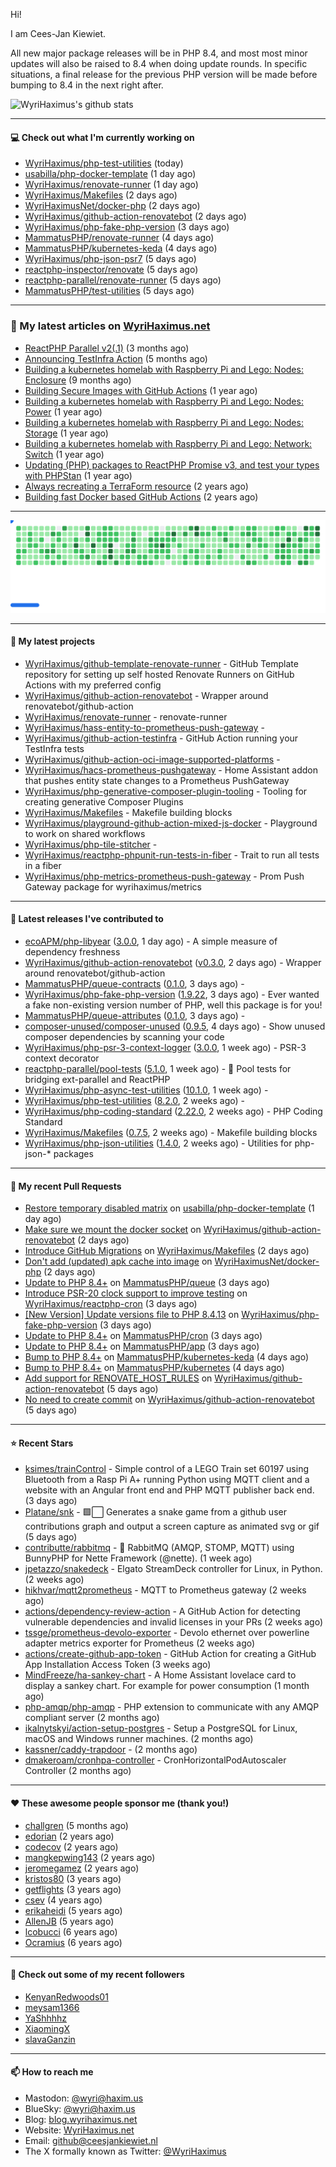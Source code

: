 Hi!

I am Cees-Jan Kiewiet.

All new major package releases will be in PHP 8.4, and most most minor updates will also be raised to 8.4 when doing update rounds. In specific situations, a final release for the previous PHP version will be made before bumping to 8.4 in the next right after.

![WyriHaximus's github stats](https://github-readme-stats.vercel.app/api?username=WyriHaximus&show_icons=true)

---

#### 💻 Check out what I'm currently working on

- [WyriHaximus/php-test-utilities](https://github.com/WyriHaximus/php-test-utilities) (today)
- [usabilla/php-docker-template](https://github.com/usabilla/php-docker-template) (1 day ago)
- [WyriHaximus/renovate-runner](https://github.com/WyriHaximus/renovate-runner) (1 day ago)
- [WyriHaximus/Makefiles](https://github.com/WyriHaximus/Makefiles) (2 days ago)
- [WyriHaximusNet/docker-php](https://github.com/WyriHaximusNet/docker-php) (2 days ago)
- [WyriHaximus/github-action-renovatebot](https://github.com/WyriHaximus/github-action-renovatebot) (2 days ago)
- [WyriHaximus/php-fake-php-version](https://github.com/WyriHaximus/php-fake-php-version) (3 days ago)
- [MammatusPHP/renovate-runner](https://github.com/MammatusPHP/renovate-runner) (4 days ago)
- [MammatusPHP/kubernetes-keda](https://github.com/MammatusPHP/kubernetes-keda) (4 days ago)
- [WyriHaximus/php-json-psr7](https://github.com/WyriHaximus/php-json-psr7) (5 days ago)
- [reactphp-inspector/renovate](https://github.com/reactphp-inspector/renovate) (5 days ago)
- [reactphp-parallel/renovate-runner](https://github.com/reactphp-parallel/renovate-runner) (5 days ago)
- [MammatusPHP/test-utilities](https://github.com/MammatusPHP/test-utilities) (5 days ago)

---

### 📜 My latest articles on [WyriHaximus.net](https://blog.wyrihaximus.net/)

- [ReactPHP Parallel v2(.1)](https://blog.wyrihaximus.net/2025/06/reactphp-parallel-v2-/) (3 months ago)
- [Announcing TestInfra Action](https://blog.wyrihaximus.net/2025/03/announcing-testinfra-action/) (5 months ago)
- [Building a kubernetes homelab with Raspberry Pi and Lego: Nodes: Enclosure](https://blog.wyrihaximus.net/2024/12/building-a-kubernetes-homelab-with-raspberry-pies-and-lego-nodes-enclosure/) (9 months ago)
- [Building Secure Images with GitHub Actions](https://blog.wyrihaximus.net/2024/10/building-secure-images-with-github-actions/) (1 year ago)
- [Building a kubernetes homelab with Raspberry Pi and Lego: Nodes: Power](https://blog.wyrihaximus.net/2024/09/building-a-kubernetes-homelab-with-raspberry-pies-and-lego-nodes-power/) (1 year ago)
- [Building a kubernetes homelab with Raspberry Pi and Lego: Nodes: Storage](https://blog.wyrihaximus.net/2024/08/building-a-kubernetes-homelab-with-raspberry-pies-and-lego-nodes-storage/) (1 year ago)
- [Building a kubernetes homelab with Raspberry Pi and Lego: Network: Switch](https://blog.wyrihaximus.net/2024/07/building-a-kubernetes-homelab-with-raspberry-pies-and-lego-network-switch/) (1 year ago)
- [Updating (PHP) packages to ReactPHP Promise v3, and test your types with PHPStan](https://blog.wyrihaximus.net/2024/06/updating-php-packages-to-reactphp-promise-v3--and-test-your-types-with-phpstan/) (1 year ago)
- [Always recreating a TerraForm resource](https://blog.wyrihaximus.net/2024/04/always-recreating-a-terraform-resource/) (2 years ago)
- [Building fast Docker based GitHub Actions](https://blog.wyrihaximus.net/2023/03/building-fast-docker-based-github-actions/) (2 years ago)

---

<picture>
  <source
    media="(prefers-color-scheme: dark)"
    srcset="images/breakout-dark.svg"
  />
  <source
    media="(prefers-color-scheme: light)"
    srcset="images/breakout-light.svg"
  />
  <img alt="Breakout Game" src="images/breakout-light.svg" />
</picture>

---

#### 🌱 My latest projects

- [WyriHaximus/github-template-renovate-runner](https://github.com/WyriHaximus/github-template-renovate-runner) - GitHub Template repository for setting up self hosted Renovate Runners on GitHub Actions with my preferred config
- [WyriHaximus/github-action-renovatebot](https://github.com/WyriHaximus/github-action-renovatebot) - Wrapper around renovatebot/github-action
- [WyriHaximus/renovate-runner](https://github.com/WyriHaximus/renovate-runner) - renovate-runner
- [WyriHaximus/hass-entity-to-prometheus-push-gateway](https://github.com/WyriHaximus/hass-entity-to-prometheus-push-gateway) - 
- [WyriHaximus/github-action-testinfra](https://github.com/WyriHaximus/github-action-testinfra) - GitHub Action running your TestInfra tests
- [WyriHaximus/github-action-oci-image-supported-platforms](https://github.com/WyriHaximus/github-action-oci-image-supported-platforms) - 
- [WyriHaximus/hacs-prometheus-pushgateway](https://github.com/WyriHaximus/hacs-prometheus-pushgateway) - Home Assistant addon that pushes entity state changes to a Prometheus PushGateway
- [WyriHaximus/php-generative-composer-plugin-tooling](https://github.com/WyriHaximus/php-generative-composer-plugin-tooling) - Tooling for creating generative Composer Plugins
- [WyriHaximus/Makefiles](https://github.com/WyriHaximus/Makefiles) - Makefile building blocks
- [WyriHaximus/playground-github-action-mixed-js-docker](https://github.com/WyriHaximus/playground-github-action-mixed-js-docker) - Playground to work on shared workflows
- [WyriHaximus/php-tile-stitcher](https://github.com/WyriHaximus/php-tile-stitcher) - 
- [WyriHaximus/reactphp-phpunit-run-tests-in-fiber](https://github.com/WyriHaximus/reactphp-phpunit-run-tests-in-fiber) - Trait to run all tests in a fiber
- [WyriHaximus/php-metrics-prometheus-push-gateway](https://github.com/WyriHaximus/php-metrics-prometheus-push-gateway) - Prom Push Gateway package for wyrihaximus/metrics

---

#### 🔭 Latest releases I've contributed to

- [ecoAPM/php-libyear](https://github.com/ecoAPM/php-libyear) ([3.0.0](https://github.com/ecoAPM/php-libyear/releases/tag/3.0.0), 1 day ago) - A simple measure of dependency freshness
- [WyriHaximus/github-action-renovatebot](https://github.com/WyriHaximus/github-action-renovatebot) ([v0.3.0](https://github.com/WyriHaximus/github-action-renovatebot/releases/tag/v0.3.0), 2 days ago) - Wrapper around renovatebot/github-action
- [MammatusPHP/queue-contracts](https://github.com/MammatusPHP/queue-contracts) ([0.1.0](https://github.com/MammatusPHP/queue-contracts/releases/tag/0.1.0), 3 days ago) - 
- [WyriHaximus/php-fake-php-version](https://github.com/WyriHaximus/php-fake-php-version) ([1.9.22](https://github.com/WyriHaximus/php-fake-php-version/releases/tag/1.9.22), 3 days ago) - Ever wanted a fake non-existing version number of PHP, well this package is for you!
- [MammatusPHP/queue-attributes](https://github.com/MammatusPHP/queue-attributes) ([0.1.0](https://github.com/MammatusPHP/queue-attributes/releases/tag/0.1.0), 3 days ago) - 
- [composer-unused/composer-unused](https://github.com/composer-unused/composer-unused) ([0.9.5](https://github.com/composer-unused/composer-unused/releases/tag/0.9.5), 4 days ago) - Show unused composer dependencies by scanning your code
- [WyriHaximus/php-psr-3-context-logger](https://github.com/WyriHaximus/php-psr-3-context-logger) ([3.0.0](https://github.com/WyriHaximus/php-psr-3-context-logger/releases/tag/3.0.0), 1 week ago) - PSR-3 context decorator
- [reactphp-parallel/pool-tests](https://github.com/reactphp-parallel/pool-tests) ([5.1.0](https://github.com/reactphp-parallel/pool-tests/releases/tag/5.1.0), 1 week ago) - 🎱 Pool tests for bridging ext-parallel and ReactPHP
- [WyriHaximus/php-async-test-utilities](https://github.com/WyriHaximus/php-async-test-utilities) ([10.1.0](https://github.com/WyriHaximus/php-async-test-utilities/releases/tag/10.1.0), 1 week ago) - 
- [WyriHaximus/php-test-utilities](https://github.com/WyriHaximus/php-test-utilities) ([8.2.0](https://github.com/WyriHaximus/php-test-utilities/releases/tag/8.2.0), 2 weeks ago) - 
- [WyriHaximus/php-coding-standard](https://github.com/WyriHaximus/php-coding-standard) ([2.22.0](https://github.com/WyriHaximus/php-coding-standard/releases/tag/2.22.0), 2 weeks ago) - PHP Coding Standard
- [WyriHaximus/Makefiles](https://github.com/WyriHaximus/Makefiles) ([0.7.5](https://github.com/WyriHaximus/Makefiles/releases/tag/0.7.5), 2 weeks ago) - Makefile building blocks
- [WyriHaximus/php-json-utilities](https://github.com/WyriHaximus/php-json-utilities) ([1.4.0](https://github.com/WyriHaximus/php-json-utilities/releases/tag/1.4.0), 2 weeks ago) - Utilities for php-json-* packages

---

#### 🔨 My recent Pull Requests

- [Restore temporary disabled matrix](https://github.com/usabilla/php-docker-template/pull/205) on [usabilla/php-docker-template](https://github.com/usabilla/php-docker-template) (1 day ago)
- [Make sure we mount the docker socket](https://github.com/WyriHaximus/github-action-renovatebot/pull/7) on [WyriHaximus/github-action-renovatebot](https://github.com/WyriHaximus/github-action-renovatebot) (2 days ago)
- [Introduce GitHub Migrations](https://github.com/WyriHaximus/Makefiles/pull/64) on [WyriHaximus/Makefiles](https://github.com/WyriHaximus/Makefiles) (2 days ago)
- [Don&#39;t add (updated) apk cache into image](https://github.com/WyriHaximusNet/docker-php/pull/325) on [WyriHaximusNet/docker-php](https://github.com/WyriHaximusNet/docker-php) (2 days ago)
- [Update to PHP 8.4&#43;](https://github.com/MammatusPHP/queue/pull/25) on [MammatusPHP/queue](https://github.com/MammatusPHP/queue) (3 days ago)
- [Introduce PSR-20 clock support to improve testing](https://github.com/WyriHaximus/reactphp-cron/pull/105) on [WyriHaximus/reactphp-cron](https://github.com/WyriHaximus/reactphp-cron) (3 days ago)
- [[New Version] Update versions file to PHP 8.4.13](https://github.com/WyriHaximus/php-fake-php-version/pull/159) on [WyriHaximus/php-fake-php-version](https://github.com/WyriHaximus/php-fake-php-version) (3 days ago)
- [Update to PHP 8.4&#43;](https://github.com/MammatusPHP/cron/pull/98) on [MammatusPHP/cron](https://github.com/MammatusPHP/cron) (3 days ago)
- [Update to PHP 8.4&#43;](https://github.com/MammatusPHP/app/pull/51) on [MammatusPHP/app](https://github.com/MammatusPHP/app) (3 days ago)
- [Bump to PHP 8.4&#43;](https://github.com/MammatusPHP/kubernetes-keda/pull/21) on [MammatusPHP/kubernetes-keda](https://github.com/MammatusPHP/kubernetes-keda) (4 days ago)
- [Bump to PHP 8.4&#43;](https://github.com/MammatusPHP/kubernetes/pull/11) on [MammatusPHP/kubernetes](https://github.com/MammatusPHP/kubernetes) (4 days ago)
- [Add support for RENOVATE_HOST_RULES](https://github.com/WyriHaximus/github-action-renovatebot/pull/6) on [WyriHaximus/github-action-renovatebot](https://github.com/WyriHaximus/github-action-renovatebot) (5 days ago)
- [No need to create commit](https://github.com/WyriHaximus/github-action-renovatebot/pull/5) on [WyriHaximus/github-action-renovatebot](https://github.com/WyriHaximus/github-action-renovatebot) (5 days ago)

---

#### ⭐ Recent Stars

- [ksimes/trainControl](https://github.com/ksimes/trainControl) - Simple control of a LEGO Train set 60197 using Bluetooth from a Rasp Pi A&#43; running Python using MQTT client and a website with an Angular front end and PHP MQTT publisher back end. (3 days ago)
- [Platane/snk](https://github.com/Platane/snk) - 🟩⬜ Generates a snake game from a github user contributions graph and output a screen capture as animated svg or gif (5 days ago)
- [contributte/rabbitmq](https://github.com/contributte/rabbitmq) - 🐰 RabbitMQ (AMQP, STOMP, MQTT) using BunnyPHP for Nette Framework (@nette). (1 week ago)
- [jpetazzo/snakedeck](https://github.com/jpetazzo/snakedeck) - Elgato StreamDeck controller for Linux, in Python. (2 weeks ago)
- [hikhvar/mqtt2prometheus](https://github.com/hikhvar/mqtt2prometheus) - MQTT to Prometheus gateway (2 weeks ago)
- [actions/dependency-review-action](https://github.com/actions/dependency-review-action) - A GitHub Action for detecting vulnerable dependencies and invalid licenses in your PRs (2 weeks ago)
- [tssge/prometheus-devolo-exporter](https://github.com/tssge/prometheus-devolo-exporter) - Devolo ethernet over powerline adapter metrics exporter for Prometheus (2 weeks ago)
- [actions/create-github-app-token](https://github.com/actions/create-github-app-token) - GitHub Action for creating a GitHub App Installation Access Token (3 weeks ago)
- [MindFreeze/ha-sankey-chart](https://github.com/MindFreeze/ha-sankey-chart) - A Home Assistant lovelace card to display a sankey chart. For example for power consumption (1 month ago)
- [php-amqp/php-amqp](https://github.com/php-amqp/php-amqp) - PHP extension to communicate with any AMQP compliant server (2 months ago)
- [ikalnytskyi/action-setup-postgres](https://github.com/ikalnytskyi/action-setup-postgres) - Setup a PostgreSQL for Linux, macOS and Windows runner machines. (2 months ago)
- [kassner/caddy-trapdoor](https://github.com/kassner/caddy-trapdoor) -  (2 months ago)
- [dmakeroam/cronhpa-controller](https://github.com/dmakeroam/cronhpa-controller) - CronHorizontalPodAutoscaler Controller (2 months ago)

---

#### ❤️ These awesome people sponsor me (thank you!)

- [challgren](https://github.com/challgren) (5 months ago)
- [edorian](https://github.com/edorian) (2 years ago)
- [codecov](https://github.com/codecov) (2 years ago)
- [mangkepwing143](https://github.com/mangkepwing143) (2 years ago)
- [jeromegamez](https://github.com/jeromegamez) (2 years ago)
- [kristos80](https://github.com/kristos80) (3 years ago)
- [getflights](https://github.com/getflights) (3 years ago)
- [csev](https://github.com/csev) (4 years ago)
- [erikaheidi](https://github.com/erikaheidi) (5 years ago)
- [AllenJB](https://github.com/AllenJB) (5 years ago)
- [lcobucci](https://github.com/lcobucci) (6 years ago)
- [Ocramius](https://github.com/Ocramius) (6 years ago)

---

#### 👯 Check out some of my recent followers

- [KenyanRedwoods01](https://github.com/KenyanRedwoods01)
- [meysam1366](https://github.com/meysam1366)
- [YaShhhhz](https://github.com/YaShhhhz)
- [XiaomingX](https://github.com/XiaomingX)
- [slavaGanzin](https://github.com/slavaGanzin)

---

#### 📫 How to reach me

- Mastodon: [@wyri@haxim.us](https://toot-toot.wyrihaxim.us/@wyri)
- BlueSky: [@wyri@haxim.us](https://bsky.app/profile/wyrihaxim.us)
- Blog: [blog.wyrihaximus.net](https://blog.wyrihaximus.net/)
- Website: [WyriHaximus.net](https://wyrihaximus.net/)
- Email: [github@ceesjankiewiet.nl](mailto:github@ceesjankiewiet.nl)
- The X formally known as Twitter: [@WyriHaximus](https://twitter.com/WyriHaximus)
